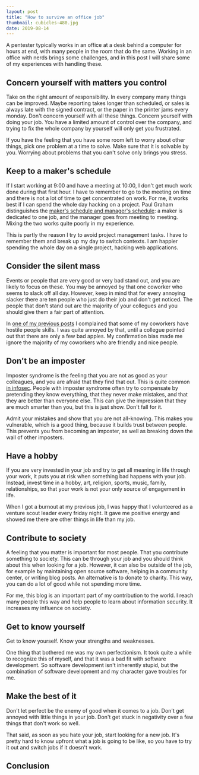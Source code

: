 ```yaml
---
layout: post
title: "How to survive an office job"
thumbnail: cubicles-480.jpg
date: 2019-08-14
---
```


A pentester typically works in an office at a desk behind a computer for hours at end, with many people in the room that do the same. Working in an office with nerds brings some challenges, and in this post I will share some of my experiences with handling these.

<!-- photo source: https://pixabay.com/en/language-lab-college-university-181083/ -->

## Concern yourself with matters you control

Take on the right amount of responsibility. In every company many things can be improved. Maybe reporting takes longer than scheduled, or sales is always late with the signed contract, or the paper in the printer jams every monday. Don't concern yourself with all these things. Concern yourself with doing your job. You have a limited amount of control over the company, and trying to fix the whole company by yourself will only get you frustrated.

If you have the feeling that you have some room left to worry about other things, pick one problem at a time to solve. Make sure that it is solvable by you. Worrying about problems that you can't solve only brings you stress.

## Keep to a maker's schedule

If I start working at 9:00 and have a meeting at 10:00, I don't get much work done during that first hour. I have to remember to go to the meeting on time and there is not a lot of time to get concentrated on work. For me, it works best if I can spend the whole day hacking on a project. Paul Graham distinguishes the [maker's schedule and manager's schedule](http://www.paulgraham.com/makersschedule.html): a maker is dedicated to one job, and the manager goes from meeting to meeting. Mixing the two works quite poorly in my experience.

This is partly the reason I try to avoid project management tasks. I have to remember them and break up my day to switch contexts. I am happier spending the whole day on a single project, hacking web applications.

## Consider the silent mass

Events or people that are very good or very bad stand out, and you are likely to focus on these. You may be annoyed by that one coworker who seems to slack off all day. However, keep in mind that for every annoying slacker there are ten people who just do their job and don't get noticed. The people that don't stand out are the majority of your collegues and you should give them a fair part of attention.

In [one of my previous posts](/2017/08/16/from-developer-to-pentester/) I complained that some of my coworkers have hostile people skills. I was quite annoyed by that, until a collegue pointed out that there are only a few bad apples. My confirmation bias made me ignore the majority of my coworkers who are friendly and nice people.

## Don't be an imposter

Imposter syndrome is the feeling that you are not as good as your colleagues, and you are afraid that they find that out. This is quite common [in infosec](https://medium.com/@west.a.dominique/navigating-imposter-syndrome-in-the-world-of-information-security-dc6ec10d9c0f). People with imposter syndrome often try to compensate by pretending they know everything, that they never make mistakes, and that they are better than everyone else. This can give the impression that they are much smarter than you, but this is just show. Don't fall for it.

Admit your mistakes and show that you are not all-knowing. This makes you vulnerable, which is a good thing, because it builds trust between people. This prevents you from becoming an imposter, as well as breaking down the wall of other imposters.

## Have a hobby

If you are very invested in your job and try to get all meaning in life through your work, it puts you at risk when something bad happens with your job. Instead, invest time in a hobby, art, religion, sports, music, family, relationships, so that your work is not your only source of engagement in life.

When I got a burnout at my previous job, I was happy that I volunteered as a venture scout leader every friday night. It gave me positive energy and showed me there are other things in life than my job.

## Contribute to society

A feeling that you matter is important for most people. That you contribute something to society. This can be through your job and you should think about this when looking for a job. However, it can also be outside of the job, for example by maintaining open source software, helping in a community center, or writing blog posts. An alternative is to donate to charity. This way, you can do a lot of good while not spending more time.

For me, this blog is an important part of my contribution to the world. I reach many people this way and help people to learn about information security. It increases my influence on society.

## Get to know yourself

Get to know yourself. Know your strengths and weaknesses.

One thing that bothered me was my own perfectionism. It took quite a while to recognize this of myself, and that it was a bad fit with software development. So software development isn't inherently stupid, but the combination of software development and my character gave troubles for me.

## Make the best of it

Don't let perfect be the enemy of good when it comes to a job. Don't get annoyed with little things in your job. Don't get stuck in negativity over a few things that don't work so well.

That said, as soon as you hate your job, start looking for a new job. It's pretty hard to know upfront what a job is going to be like, so you have to try it out and switch jobs if it doesn't work.

## Conclusion

